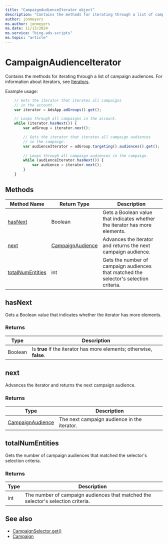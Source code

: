 ```yaml
---
title: "CampaignAudienceIterator object"
description: "Contains the methods for iterating through a list of campaign audiences."
author: jonmeyers
ms.author: jonmeyers
ms.date: 11/13/2024
ms.service: "bing-ads-scripts"
ms.topic: "article"
---
```


# CampaignAudienceIterator

Contains the methods for iterating through a list of campaign audiences. For information about iterators, see [Iterators](../concepts/iterators.md).

Example usage:
```javascript
    // Gets the iterator that iterates all campaigns
    // in the account.
    var iterator = AdsApp.adGroups().get();

    // Loops through all campaigns in the account.
    while (iterator.hasNext()) {
        var adGroup = iterator.next();

        // Gets the iterator that iterates all campaign audiences
        // in the campaign.
        var audienceIterator = adGroup.targeting().audiences().get();
    
        // Loops through all campaign audiences in the campaign.
        while (audienceIterator.hasNext()) {
            var audience = iterator.next();
        }
    }
```

## Methods
|Method Name|Return Type|Description|
|-|-|-
[hasNext](#hasnext)|Boolean|Gets a Boolean value that indicates whether the iterator has more elements.
[next](#next)|[CampaignAudience](./CampaignAudience.md)|Advances the iterator and returns the next campaign audience.
[totalNumEntities](#totalnumentities)|int|Gets the number of campaign audiences that matched the selector's selection criteria.

## <a name="hasnext"></a>hasNext
Gets a Boolean value that indicates whether the iterator has more elements.

### Returns
|Type|Description|
|-|-
Boolean|Is **true** if the iterator has more elements; otherwise, **false**.

## <a name="next"></a>next
Advances the iterator and returns the next campaign audience.

### Returns
|Type|Description|
|-|-
[CampaignAudience](./CampaignAudience.md)|The next campaign audience in the iterator.

## <a name="totalnumentities"></a>totalNumEntities
Gets the number of campaign audiences that matched the selector's selection criteria. 

### Returns
|Type|Description|
|-|-
int|The number of campaign audiences that matched the selector's selection criteria.



## See also
- [CampaignSelector.get()](./CampaignSelector.md#get)
- [Campaign](./Campaign.md)
